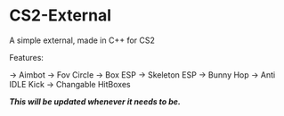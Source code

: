 # CS2-External
A simple external, made in C++ for CS2

Features:

-> Aimbot
-> Fov Circle
-> Box ESP
-> Skeleton ESP
-> Bunny Hop
-> Anti IDLE Kick
-> Changable HitBoxes

***This will be updated whenever it needs to be.***
